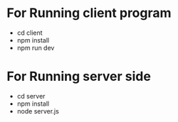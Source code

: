 # For Running client program

- cd client
- npm install
- npm run dev


# For Running server side

- cd server
- npm install
- node server.js